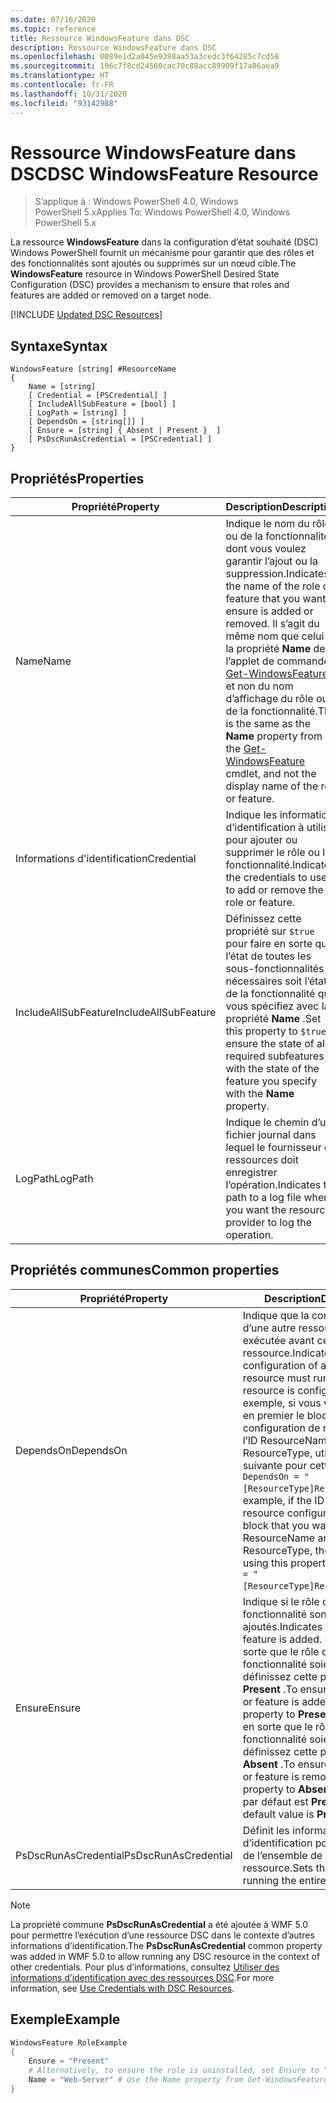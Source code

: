 ```yaml
---
ms.date: 07/16/2020
ms.topic: reference
title: Ressource WindowsFeature dans DSC
description: Ressource WindowsFeature dans DSC
ms.openlocfilehash: 0089e1d2a045e9398aa53a3cedc3f64285c7cd58
ms.sourcegitcommit: 196c7f8cd24560cac70c88acc89909f17a86aea9
ms.translationtype: HT
ms.contentlocale: fr-FR
ms.lasthandoff: 10/31/2020
ms.locfileid: "93142988"
---
```

# <a name="dsc-windowsfeature-resource"></a><span data-ttu-id="40f7d-103">Ressource WindowsFeature dans DSC</span><span class="sxs-lookup"><span data-stu-id="40f7d-103">DSC WindowsFeature Resource</span></span>

> <span data-ttu-id="40f7d-104">S’applique à : Windows PowerShell 4.0, Windows PowerShell 5.x</span><span class="sxs-lookup"><span data-stu-id="40f7d-104">Applies To: Windows PowerShell 4.0, Windows PowerShell 5.x</span></span>

<span data-ttu-id="40f7d-105">La ressource **WindowsFeature** dans la configuration d’état souhaité (DSC) Windows PowerShell fournit un mécanisme pour garantir que des rôles et des fonctionnalités sont ajoutés ou supprimés sur un nœud cible.</span><span class="sxs-lookup"><span data-stu-id="40f7d-105">The **WindowsFeature** resource in Windows PowerShell Desired State Configuration (DSC) provides a mechanism to ensure that roles and features are added or removed on a target node.</span></span>

[!INCLUDE [Updated DSC Resources](../../../../../includes/dsc-resources.md)]

## <a name="syntax"></a><span data-ttu-id="40f7d-106">Syntaxe</span><span class="sxs-lookup"><span data-stu-id="40f7d-106">Syntax</span></span>

```Syntax
WindowsFeature [string] #ResourceName
{
    Name = [string]
    [ Credential = [PSCredential] ]
    [ IncludeAllSubFeature = [bool] ]
    [ LogPath = [string] ]
    [ DependsOn = [string[]] ]
    [ Ensure = [string] { Absent | Present }  ]
    [ PsDscRunAsCredential = [PSCredential] ]
}
```

## <a name="properties"></a><span data-ttu-id="40f7d-107">Propriétés</span><span class="sxs-lookup"><span data-stu-id="40f7d-107">Properties</span></span>

|<span data-ttu-id="40f7d-108">Propriété</span><span class="sxs-lookup"><span data-stu-id="40f7d-108">Property</span></span> |<span data-ttu-id="40f7d-109">Description</span><span class="sxs-lookup"><span data-stu-id="40f7d-109">Description</span></span> |
|---|---|
|<span data-ttu-id="40f7d-110">Name</span><span class="sxs-lookup"><span data-stu-id="40f7d-110">Name</span></span> |<span data-ttu-id="40f7d-111">Indique le nom du rôle ou de la fonctionnalité dont vous voulez garantir l’ajout ou la suppression.</span><span class="sxs-lookup"><span data-stu-id="40f7d-111">Indicates the name of the role or feature that you want to ensure is added or removed.</span></span> <span data-ttu-id="40f7d-112">Il s’agit du même nom que celui de la propriété **Name** de l’applet de commande [Get-WindowsFeature](/powershell/module/servermanager/Get-WindowsFeature) et non du nom d’affichage du rôle ou de la fonctionnalité.</span><span class="sxs-lookup"><span data-stu-id="40f7d-112">This is the same as the **Name** property from the [Get-WindowsFeature](/powershell/module/servermanager/Get-WindowsFeature) cmdlet, and not the display name of the role or feature.</span></span> |
|<span data-ttu-id="40f7d-113">Informations d'identification</span><span class="sxs-lookup"><span data-stu-id="40f7d-113">Credential</span></span> |<span data-ttu-id="40f7d-114">Indique les informations d’identification à utiliser pour ajouter ou supprimer le rôle ou la fonctionnalité.</span><span class="sxs-lookup"><span data-stu-id="40f7d-114">Indicates the credentials to use to add or remove the role or feature.</span></span> |
|<span data-ttu-id="40f7d-115">IncludeAllSubFeature</span><span class="sxs-lookup"><span data-stu-id="40f7d-115">IncludeAllSubFeature</span></span> |<span data-ttu-id="40f7d-116">Définissez cette propriété sur `$true` pour faire en sorte que l’état de toutes les sous-fonctionnalités nécessaires soit l’état de la fonctionnalité que vous spécifiez avec la propriété **Name** .</span><span class="sxs-lookup"><span data-stu-id="40f7d-116">Set this property to `$true` to ensure the state of all required subfeatures with the state of the feature you specify with the **Name** property.</span></span> |
|<span data-ttu-id="40f7d-117">LogPath</span><span class="sxs-lookup"><span data-stu-id="40f7d-117">LogPath</span></span> |<span data-ttu-id="40f7d-118">Indique le chemin d’un fichier journal dans lequel le fournisseur de ressources doit enregistrer l’opération.</span><span class="sxs-lookup"><span data-stu-id="40f7d-118">Indicates the path to a log file where you want the resource provider to log the operation.</span></span> |

## <a name="common-properties"></a><span data-ttu-id="40f7d-119">Propriétés communes</span><span class="sxs-lookup"><span data-stu-id="40f7d-119">Common properties</span></span>

|<span data-ttu-id="40f7d-120">Propriété</span><span class="sxs-lookup"><span data-stu-id="40f7d-120">Property</span></span> |<span data-ttu-id="40f7d-121">Description</span><span class="sxs-lookup"><span data-stu-id="40f7d-121">Description</span></span> |
|---|---|
|<span data-ttu-id="40f7d-122">DependsOn</span><span class="sxs-lookup"><span data-stu-id="40f7d-122">DependsOn</span></span> |<span data-ttu-id="40f7d-123">Indique que la configuration d’une autre ressource doit être exécutée avant celle de cette ressource.</span><span class="sxs-lookup"><span data-stu-id="40f7d-123">Indicates that the configuration of another resource must run before this resource is configured.</span></span> <span data-ttu-id="40f7d-124">Par exemple, si vous voulez exécuter en premier le bloc de script de configuration de ressource ayant l’ID ResourceName et le type ResourceType, utilisez la syntaxe suivante pour cette propriété : `DependsOn = "[ResourceType]ResourceName"`.</span><span class="sxs-lookup"><span data-stu-id="40f7d-124">For example, if the ID of the resource configuration script block that you want to run first is ResourceName and its type is ResourceType, the syntax for using this property is `DependsOn = "[ResourceType]ResourceName"`.</span></span> |
|<span data-ttu-id="40f7d-125">Ensure</span><span class="sxs-lookup"><span data-stu-id="40f7d-125">Ensure</span></span> |<span data-ttu-id="40f7d-126">Indique si le rôle ou la fonctionnalité sont ajoutés.</span><span class="sxs-lookup"><span data-stu-id="40f7d-126">Indicates if the role or feature is added.</span></span> <span data-ttu-id="40f7d-127">Pour faire en sorte que le rôle ou la fonctionnalité soient ajoutés, définissez cette propriété sur **Present** .</span><span class="sxs-lookup"><span data-stu-id="40f7d-127">To ensure that the role or feature is added, set this property to **Present** .</span></span> <span data-ttu-id="40f7d-128">Pour faire en sorte que le rôle ou la fonctionnalité soient supprimés, définissez cette propriété sur **Absent** .</span><span class="sxs-lookup"><span data-stu-id="40f7d-128">To ensure that the role or feature is removed, set the property to **Absent** .</span></span> <span data-ttu-id="40f7d-129">La valeur par défaut est **Present** .</span><span class="sxs-lookup"><span data-stu-id="40f7d-129">The default value is **Present** .</span></span> |
|<span data-ttu-id="40f7d-130">PsDscRunAsCredential</span><span class="sxs-lookup"><span data-stu-id="40f7d-130">PsDscRunAsCredential</span></span> |<span data-ttu-id="40f7d-131">Définit les informations d’identification pour l’exécution de l’ensemble de la ressource.</span><span class="sxs-lookup"><span data-stu-id="40f7d-131">Sets the credential for running the entire resource as.</span></span> |

> [!NOTE]
> <span data-ttu-id="40f7d-132">La propriété commune **PsDscRunAsCredential** a été ajoutée à WMF 5.0 pour permettre l’exécution d’une ressource DSC dans le contexte d’autres informations d’identification.</span><span class="sxs-lookup"><span data-stu-id="40f7d-132">The **PsDscRunAsCredential** common property was added in WMF 5.0 to allow running any DSC resource in the context of other credentials.</span></span> <span data-ttu-id="40f7d-133">Pour plus d’informations, consultez [Utiliser des informations d’identification avec des ressources DSC](../../../configurations/runasuser.md).</span><span class="sxs-lookup"><span data-stu-id="40f7d-133">For more information, see [Use Credentials with DSC Resources](../../../configurations/runasuser.md).</span></span>

## <a name="example"></a><span data-ttu-id="40f7d-134">Exemple</span><span class="sxs-lookup"><span data-stu-id="40f7d-134">Example</span></span>

```powershell
WindowsFeature RoleExample
{
    Ensure = "Present"
    # Alternatively, to ensure the role is uninstalled, set Ensure to "Absent"
    Name = "Web-Server" # Use the Name property from Get-WindowsFeature
}
```
